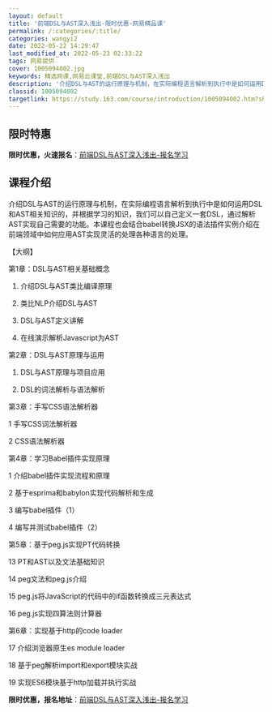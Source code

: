 ```yaml
---
layout: default
title: '前端DSL与AST深入浅出-限时优惠-网易精品课'
permalink: /:categories/:title/
categories: wangyi2
date: 2022-05-22 14:29:47
last_modified_at: 2022-05-23 02:33:22
tags: 网易提供
cover: 1005094002.jpg
keywords: 精选网课,网易云课堂,前端DSL与AST深入浅出
description: '介绍DSL与AST的运行原理与机制，在实际编程语言解析到执行中是如何运用DSL和AST相关知识的，并根据学习的知识，我们'
classid: 1005094002
targetlink: https://study.163.com/course/introduction/1005094002.htm?share=1&shareId=1025206652&utm_campaign=share&utm_medium=iphoneShare&utm_source=&utm_u=1025206652
---
```


## 限时特惠

**限时优惠，火速报名**：[前端DSL与AST深入浅出-报名学习](https://study.163.com/course/introduction/1005094002.htm?share=1&shareId=1025206652&utm_campaign=share&utm_medium=iphoneShare&utm_source=&utm_u=1025206652)

## 课程介绍

介绍DSL与AST的运行原理与机制，在实际编程语言解析到执行中是如何运用DSL和AST相关知识的，并根据学习的知识，我们可以自己定义一套DSL，通过解析AST实现自己需要的功能。本课程也会结合babel转换JSX的语法插件实例介绍在前端领域中如何应用AST实现灵活的处理各种语言的处理。



【大纲】

第1章：DSL与AST相关基础概念

1. 介绍DSL与AST类比编译原理

2. 类比NLP介绍DSL与AST

3. DSL与AST定义讲解

4. 在线演示解析Javascript为AST



第2章：DSL与AST原理与运用

1. DSL与AST原理与项目应用

2. DSL的词法解析与语法解析



第3章：手写CSS语法解析器

1 手写CSS词法解析器

2 CSS语法解析器



第4章：学习Babel插件实现原理

1 介绍babel插件实现流程和原理

2 基于esprima和babylon实现代码解析和生成

3 编写babel插件（1）

4 编写并测试babel插件（2）



第5章：基于peg.js实现PT代码转换

13 PT和AST以及文法基础知识

14 peg文法和peg.js介绍

15 peg.js将JavaScript的代码中的if函数转换成三元表达式

16 peg.js实现四算法则计算器



第6章：实现基于http的code loader

17  介绍浏览器原生es module loader

18  基于peg解析import和export模块实战

19  实现ES6模块基于http加载并执行实战

**限时优惠，报名地址**：[前端DSL与AST深入浅出-报名学习](https://study.163.com/course/introduction/1005094002.htm?share=1&shareId=1025206652&utm_campaign=share&utm_medium=iphoneShare&utm_source=&utm_u=1025206652)

